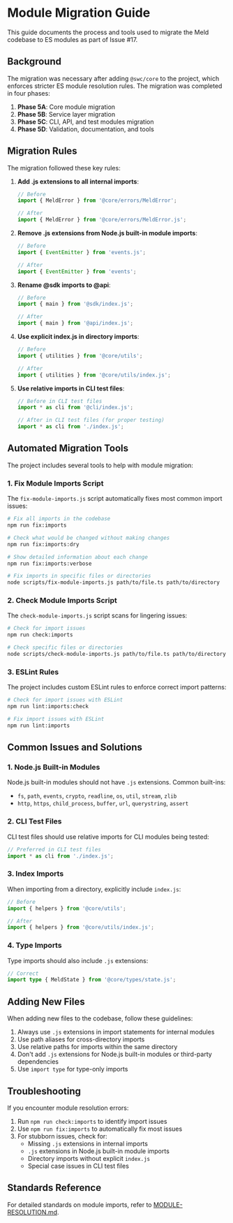 # Module Migration Guide

This guide documents the process and tools used to migrate the Meld codebase to ES modules as part of Issue #17.

## Background

The migration was necessary after adding `@swc/core` to the project, which enforces stricter ES module resolution rules. The migration was completed in four phases:

1. **Phase 5A**: Core module migration
2. **Phase 5B**: Service layer migration
3. **Phase 5C**: CLI, API, and test modules migration
4. **Phase 5D**: Validation, documentation, and tools

## Migration Rules

The migration followed these key rules:

1. **Add .js extensions to all internal imports**:
   ```typescript
   // Before
   import { MeldError } from '@core/errors/MeldError';
   
   // After
   import { MeldError } from '@core/errors/MeldError.js';
   ```

2. **Remove .js extensions from Node.js built-in module imports**:
   ```typescript
   // Before
   import { EventEmitter } from 'events.js';
   
   // After
   import { EventEmitter } from 'events';
   ```

3. **Rename @sdk imports to @api**:
   ```typescript
   // Before
   import { main } from '@sdk/index.js';
   
   // After
   import { main } from '@api/index.js';
   ```

4. **Use explicit index.js in directory imports**:
   ```typescript
   // Before
   import { utilities } from '@core/utils';
   
   // After
   import { utilities } from '@core/utils/index.js';
   ```

5. **Use relative imports in CLI test files**:
   ```typescript
   // Before in CLI test files
   import * as cli from '@cli/index.js';
   
   // After in CLI test files (for proper testing)
   import * as cli from './index.js';
   ```

## Automated Migration Tools

The project includes several tools to help with module migration:

### 1. Fix Module Imports Script

The `fix-module-imports.js` script automatically fixes most common import issues:

```bash
# Fix all imports in the codebase
npm run fix:imports

# Check what would be changed without making changes
npm run fix:imports:dry

# Show detailed information about each change
npm run fix:imports:verbose

# Fix imports in specific files or directories
node scripts/fix-module-imports.js path/to/file.ts path/to/directory
```

### 2. Check Module Imports Script

The `check-module-imports.js` script scans for lingering issues:

```bash
# Check for import issues
npm run check:imports

# Check specific files or directories
node scripts/check-module-imports.js path/to/file.ts path/to/directory
```

### 3. ESLint Rules

The project includes custom ESLint rules to enforce correct import patterns:

```bash
# Check for import issues with ESLint
npm run lint:imports:check

# Fix import issues with ESLint
npm run lint:imports
```

## Common Issues and Solutions

### 1. Node.js Built-in Modules

Node.js built-in modules should not have `.js` extensions. Common built-ins:
- `fs`, `path`, `events`, `crypto`, `readline`, `os`, `util`, `stream`, `zlib`
- `http`, `https`, `child_process`, `buffer`, `url`, `querystring`, `assert`

### 2. CLI Test Files

CLI test files should use relative imports for CLI modules being tested:

```typescript
// Preferred in CLI test files
import * as cli from './index.js';
```

### 3. Index Imports

When importing from a directory, explicitly include `index.js`:

```typescript
// Before
import { helpers } from '@core/utils';

// After
import { helpers } from '@core/utils/index.js';
```

### 4. Type Imports

Type imports should also include `.js` extensions:

```typescript
// Correct
import type { MeldState } from '@core/types/state.js';
```

## Adding New Files

When adding new files to the codebase, follow these guidelines:

1. Always use `.js` extensions in import statements for internal modules
2. Use path aliases for cross-directory imports
3. Use relative paths for imports within the same directory
4. Don't add `.js` extensions for Node.js built-in modules or third-party dependencies
5. Use `import type` for type-only imports

## Troubleshooting

If you encounter module resolution errors:

1. Run `npm run check:imports` to identify import issues
2. Use `npm run fix:imports` to automatically fix most issues
3. For stubborn issues, check for:
   - Missing `.js` extensions in internal imports
   - `.js` extensions in Node.js built-in module imports
   - Directory imports without explicit `index.js`
   - Special case issues in CLI test files

## Standards Reference

For detailed standards on module imports, refer to [MODULE-RESOLUTION.md](./MODULE-RESOLUTION.md).